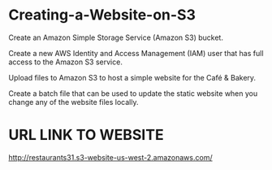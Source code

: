 # Creating-a-Website-on-S3

Create an Amazon Simple Storage Service (Amazon S3) bucket.

Create a new AWS Identity and Access Management (IAM) user that has full access to the Amazon S3 service.

Upload files to Amazon S3 to host a simple website for the Café & Bakery.

Create a batch file that can be used to update the static website when you change any of the website files locally.

# URL LINK TO WEBSITE
http://restaurants31.s3-website-us-west-2.amazonaws.com/
###
